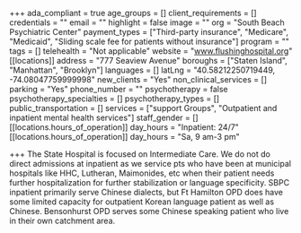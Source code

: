 +++
ada_compliant = true
age_groups = []
client_requirements = []
credentials = ""
email = ""
highlight = false
image = ""
org = "South Beach Psychiatric Center"
payment_types = ["Third-party insurance", "Medicare", "Medicaid", "Sliding scale fee for patients without insurance"]
program = ""
tags = []
telehealth = "Not applicable"
website = "www.flushinghospital.org"
[[locations]]
address = "777 Seaview Avenue"
boroughs = ["Staten Island", "Manhattan", "Brooklyn"]
languages = []
latLng = "40.58212250719449, -74.08047759999998"
new_clients = "Yes"
non_clinical_services = []
parking = "Yes"
phone_number = ""
psychotherapy = false
psychotherapy_specialties = []
psychotherapy_types = []
public_transportation = []
services = ["support Groups", "Outpatient and inpatient mental health services"]
staff_gender = []
[[locations.hours_of_operation]]
day_hours = "Inpatient: 24/7"
[[locations.hours_of_operation]]
day_hours = "Sa, 9 am-3 pm"

+++
The State Hospital is focused on Intermediate Care. We do not do direct admissions at inpatient as we service pts who have been at municipal hospitals like HHC, Lutheran, Maimonides, etc when their patient needs further hospitalization for further stabilization or language specificity. SBPC inpatient primarily serve Chinese dialects, but Ft Hamilton OPD does have some limited capacity for outpatient Korean language patient as well as Chinese. Bensonhurst OPD serves some Chinese speaking patient who live in their own catchment area.